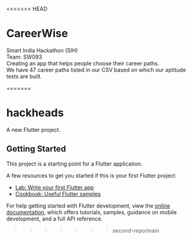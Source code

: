 <<<<<<< HEAD
# CareerWise
Smart India Hackathon (SIH) \
Team: SW093\
Creating an app that helps people choose their career paths.\
We have 47 career paths listed in our CSV based on which our aptitude tests are built.

=======
# hackheads

A new Flutter project.

## Getting Started

This project is a starting point for a Flutter application.

A few resources to get you started if this is your first Flutter project:

- [Lab: Write your first Flutter app](https://docs.flutter.dev/get-started/codelab)
- [Cookbook: Useful Flutter samples](https://docs.flutter.dev/cookbook)

For help getting started with Flutter development, view the
[online documentation](https://docs.flutter.dev/), which offers tutorials,
samples, guidance on mobile development, and a full API reference.
>>>>>>> second-repo/main

